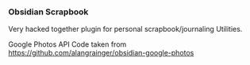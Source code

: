 ### Obsidian Scrapbook

Very hacked together plugin for personal scrapbook/journaling Utilities.

Google Photos API Code taken from https://github.com/alangrainger/obsidian-google-photos

